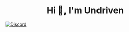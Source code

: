 <h1 align="center">Hi 👋, I'm Undriven</h1>
<a href="https://discord.com/users/994156394129403937"><img src=https://lanyard.cnrad.dev/api/994156394129403937?borderRadius=20px&bg=00000000" alt="Discord" /></a>
